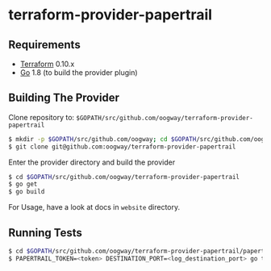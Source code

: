 # terraform-provider-papertrail

Requirements
------------

-	[Terraform](https://www.terraform.io/downloads.html) 0.10.x
-	[Go](https://golang.org/doc/install) 1.8 (to build the provider plugin)

Building The Provider
---------------------

Clone repository to: `$GOPATH/src/github.com/oogway/terraform-provider-papertrail`

```sh
$ mkdir -p $GOPATH/src/github.com/oogway; cd $GOPATH/src/github.com/oogway
$ git clone git@github.com:oogway/terraform-provider-papertrail
```

Enter the provider directory and build the provider

```sh
$ cd $GOPATH/src/github.com/oogway/terraform-provider-papertrail
$ go get
$ go build
```

For Usage, have a look at docs in `website` directory.

Running Tests
-------------
```sh
$ cd $GOPATH/src/github.com/oogway/terraform-provider-papertrail/papertrail
$ PAPERTRAIL_TOKEN=<token> DESTINATION_PORT=<log_destination_port> go tests -v
```
